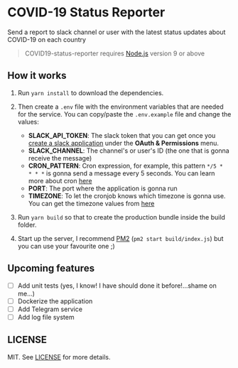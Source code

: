 # COVID-19 Status Reporter
Send a report to slack channel or user with the latest status updates about COVID-19 on each country

> COVID19-status-reporter requires [Node.js](https://nodejs.org/en/) version 9 or above

## How it works

1. Run `yarn install` to download the dependencies.
2. Then create a `.env` file with the environment variables that are needed for the service. You can copy/paste the `.env.example` file and change the values:

    - **SLACK_API_TOKEN**: The slack token that you can get once you [create a slack application](https://api.slack.com/apps) under the **OAuth & Permissions** menu.
    - **SLACK_CHANNEL**: The channel's or user's ID (the one that is gonna receive the message)
    - **CRON_PATTERN**: Cron expression, for example, this pattern `*/5 *  * * *` is gonna send a message every 5 seconds. You can learn more about cron [here](https://opensource.com/article/17/11/how-use-cron-linux)
    - **PORT**: The port where the application is gonna run
    - **TIMEZONE**: To let the cronjob knows which timezone is gonna use. You can get the timezone values from [here](https://momentjs.com/timezone/)
3. Run `yarn build` so that to create the production bundle inside the build folder.
4. Start up the server, I recommend [PM2](https://pm2.keymetrics.io/) (`pm2 start build/index.js`) but you can use your favourite one ;)

## Upcoming features

- [ ] Add unit tests (yes, I know! I have should done it before!...shame on me...)
- [ ] Dockerize the application
- [ ] Add Telegram service
- [ ] Add log file system

## LICENSE
MIT. See [LICENSE](https://github.com/gusbueno/covid19-status-reporter/blob/master/LICENSE) for more details.
